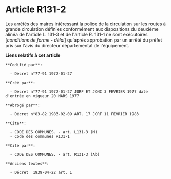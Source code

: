 # Article R131-2

Les arrêtés des maires intéressant la police de la circulation sur les routes à grande circulation définies conformément aux
dispositions du deuxième alinéa de l'article L. 131-3 et de l'article R. 131-1 ne sont exécutoires [*conditions de forme -
délai*] qu'après approbation par un arrêté du préfet pris sur l'avis du directeur départemental de l'équipement.

**Liens relatifs à cet article**

	**Codifié par**:

	  - Décret n°77-91 1977-01-27

	**Créé par**:

	  - Décret n°77-91 1977-01-27 JORF ET JONC 3 FEVRIER 1977 date d'entrée en vigueur 20 MARS 1977

	**Abrogé par**:

	  - Décret n°83-82 1983-02-09 ART. 17 JORF 11 FEVRIER 1983

	**Cite**:

	  - CODE DES COMMUNES. - art. L131-3 (M)
	  - Code des communes R131-1

	**Cité par**:

	  - CODE DES COMMUNES. - art. R131-3 (Ab)

	**Anciens textes**:

	  - Décret  1939-04-22 art. 1
